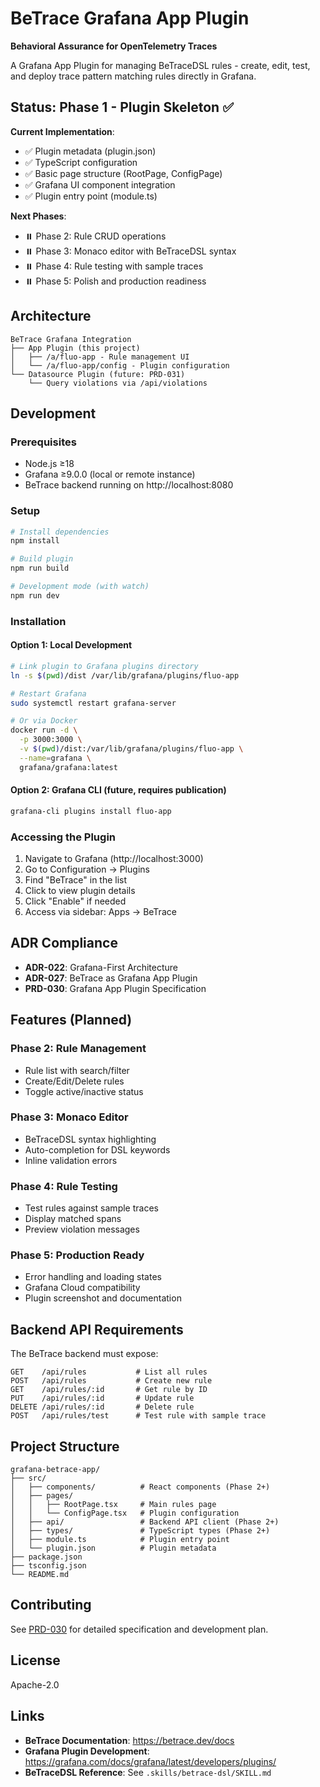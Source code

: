 # BeTrace Grafana App Plugin

**Behavioral Assurance for OpenTelemetry Traces**

A Grafana App Plugin for managing BeTraceDSL rules - create, edit, test, and deploy trace pattern matching rules directly in Grafana.

## Status: Phase 1 - Plugin Skeleton ✅

**Current Implementation**:
- ✅ Plugin metadata (plugin.json)
- ✅ TypeScript configuration
- ✅ Basic page structure (RootPage, ConfigPage)
- ✅ Grafana UI component integration
- ✅ Plugin entry point (module.ts)

**Next Phases**:
- ⏸️ Phase 2: Rule CRUD operations
- ⏸️ Phase 3: Monaco editor with BeTraceDSL syntax
- ⏸️ Phase 4: Rule testing with sample traces
- ⏸️ Phase 5: Polish and production readiness

## Architecture

```
BeTrace Grafana Integration
├── App Plugin (this project)
│   ├── /a/fluo-app - Rule management UI
│   └── /a/fluo-app/config - Plugin configuration
└── Datasource Plugin (future: PRD-031)
    └── Query violations via /api/violations
```

## Development

### Prerequisites

- Node.js ≥18
- Grafana ≥9.0.0 (local or remote instance)
- BeTrace backend running on http://localhost:8080

### Setup

```bash
# Install dependencies
npm install

# Build plugin
npm run build

# Development mode (with watch)
npm run dev
```

### Installation

#### Option 1: Local Development

```bash
# Link plugin to Grafana plugins directory
ln -s $(pwd)/dist /var/lib/grafana/plugins/fluo-app

# Restart Grafana
sudo systemctl restart grafana-server

# Or via Docker
docker run -d \
  -p 3000:3000 \
  -v $(pwd)/dist:/var/lib/grafana/plugins/fluo-app \
  --name=grafana \
  grafana/grafana:latest
```

#### Option 2: Grafana CLI (future, requires publication)

```bash
grafana-cli plugins install fluo-app
```

### Accessing the Plugin

1. Navigate to Grafana (http://localhost:3000)
2. Go to Configuration → Plugins
3. Find "BeTrace" in the list
4. Click to view plugin details
5. Click "Enable" if needed
6. Access via sidebar: Apps → BeTrace

## ADR Compliance

- **ADR-022**: Grafana-First Architecture
- **ADR-027**: BeTrace as Grafana App Plugin
- **PRD-030**: Grafana App Plugin Specification

## Features (Planned)

### Phase 2: Rule Management
- Rule list with search/filter
- Create/Edit/Delete rules
- Toggle active/inactive status

### Phase 3: Monaco Editor
- BeTraceDSL syntax highlighting
- Auto-completion for DSL keywords
- Inline validation errors

### Phase 4: Rule Testing
- Test rules against sample traces
- Display matched spans
- Preview violation messages

### Phase 5: Production Ready
- Error handling and loading states
- Grafana Cloud compatibility
- Plugin screenshot and documentation

## Backend API Requirements

The BeTrace backend must expose:

```
GET    /api/rules           # List all rules
POST   /api/rules           # Create new rule
GET    /api/rules/:id       # Get rule by ID
PUT    /api/rules/:id       # Update rule
DELETE /api/rules/:id       # Delete rule
POST   /api/rules/test      # Test rule with sample trace
```

## Project Structure

```
grafana-betrace-app/
├── src/
│   ├── components/          # React components (Phase 2+)
│   ├── pages/
│   │   ├── RootPage.tsx     # Main rules page
│   │   └── ConfigPage.tsx   # Plugin configuration
│   ├── api/                 # Backend API client (Phase 2+)
│   ├── types/               # TypeScript types (Phase 2+)
│   ├── module.ts            # Plugin entry point
│   └── plugin.json          # Plugin metadata
├── package.json
├── tsconfig.json
└── README.md
```

## Contributing

See [PRD-030](../docs/prds/PRD-030-grafana-app-plugin.md) for detailed specification and development plan.

## License

Apache-2.0

## Links

- **BeTrace Documentation**: https://betrace.dev/docs
- **Grafana Plugin Development**: https://grafana.com/docs/grafana/latest/developers/plugins/
- **BeTraceDSL Reference**: See `.skills/betrace-dsl/SKILL.md`
